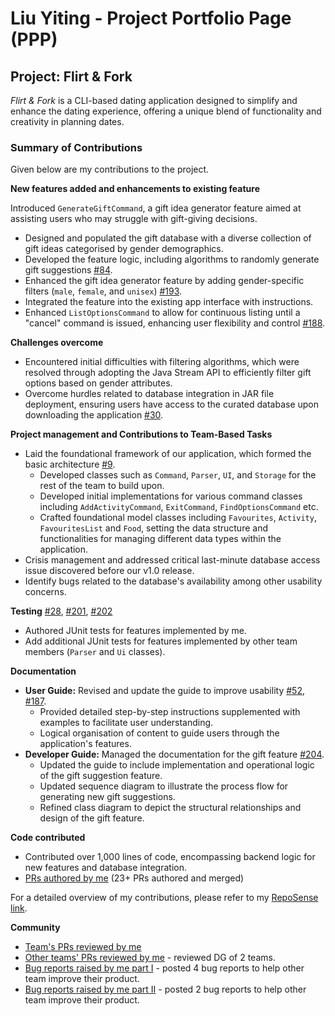 # Liu Yiting - Project Portfolio Page (PPP)

## Project: Flirt & Fork

_Flirt & Fork_ is a CLI-based dating application designed to simplify and enhance the dating experience, offering a unique blend of functionality and creativity in planning dates.

### Summary of Contributions

Given below are my contributions to the project.

**New features added and enhancements to existing feature**

Introduced `GenerateGiftCommand`, a gift idea generator feature  aimed at assisting users who may struggle with gift-giving decisions.
- Designed and populated the gift database with a diverse collection of gift ideas categorised by gender demographics.
- Developed the feature logic, including algorithms to randomly generate gift suggestions [#84](https://github.com/AY2324S2-CS2113-T11-2/tp/pull/84).
- Enhanced the gift idea generator feature by adding gender-specific filters (`male`, `female`, and `unisex`) [#193](https://github.com/AY2324S2-CS2113-T11-2/tp/pull/193).
- Integrated the feature into the existing app interface with instructions.
- Enhanced `ListOptionsCommand` to allow for continuous listing until a "cancel" command is issued, enhancing user flexibility and control [#188](https://github.com/AY2324S2-CS2113-T11-2/tp/pull/188).

**Challenges overcome**
- Encountered initial difficulties with filtering algorithms, which were resolved through adopting the Java Stream API to efficiently filter gift options based on gender attributes.
- Overcome hurdles related to database integration in JAR file deployment, ensuring users have access to the curated database upon downloading the application [#30](https://github.com/AY2324S2-CS2113-T11-2/tp/pull/30).

**Project management and Contributions to Team-Based Tasks**
- Laid the foundational framework of our application, which formed the basic architecture [#9](https://github.com/AY2324S2-CS2113-T11-2/tp/pull/9).
  - Developed classes such as `Command`, `Parser`, `UI`, and `Storage` for the rest of the team to build upon.
  - Developed initial implementations for various command classes including `AddActivityCommand`, `ExitCommand`, `FindOptionsCommand` etc.
  - Crafted foundational model classes including `Favourites`, `Activity`, `FavouritesList` and `Food`, setting the data structure and functionalities for managing different data types within the application.
- Crisis management and addressed critical last-minute database access issue discovered before our v1.0 release. 
- Identify bugs related to the database's availability among other usability concerns.

**Testing** [#28](https://github.com/AY2324S2-CS2113-T11-2/tp/pull/28), [#201](https://github.com/AY2324S2-CS2113-T11-2/tp/pull/201), [#202](https://github.com/AY2324S2-CS2113-T11-2/tp/pull/202)
  - Authored JUnit tests for features implemented by me.
  - Add additional JUnit tests for features implemented by other team members (`Parser` and `Ui` classes).

**Documentation**
  - **User Guide:** Revised and update the guide to improve usability [#52](https://github.com/AY2324S2-CS2113-T11-2/tp/pull/52), [#187](https://github.com/AY2324S2-CS2113-T11-2/tp/pull/187).
    - Provided detailed step-by-step instructions supplemented with examples to facilitate user understanding.
    - Logical organisation of content to guide users through the application's features.
  - **Developer Guide:** Managed the documentation for the gift feature [#204](https://github.com/AY2324S2-CS2113-T11-2/tp/pull/204).
    - Updated the guide to include implementation and operational logic of the gift suggestion feature.
    - Updated sequence diagram to illustrate the process flow for generating new gift suggestions.
    - Refined class diagram to depict the structural relationships and design of the gift feature.

**Code contributed**
- Contributed over 1,000 lines of code, encompassing backend logic for new features and database integration.
- [PRs authored by me](https://github.com/AY2324S2-CS2113-T11-2/tp/pulls?q=is%3Apr+author%3Aliuy1103+) (23+ PRs authored and merged)

For a detailed overview of my contributions, please refer to my [RepoSense link](https://nus-cs2113-ay2324s2.github.io/tp-dashboard/?search=liuy1103&breakdown=true).

**Community**
- [Team's PRs reviewed by me](https://github.com/AY2324S2-CS2113-T11-2/tp/pulls?q=is%3Apr+reviewed-by%3Aliuy1103+)
- [Other teams' PRs reviewed by me](https://github.com/nus-cs2113-AY2324S2/tp/pulls?q=is%3Apr+reviewed-by%3Aliuy1103) - reviewed DG of 2 teams.
- [Bug reports raised by me part I](https://github.com/liuy1103/ped/issues) - posted 4 bug reports to help other team improve their product.
- [Bug reports raised by me part II](https://github.com/AY2324S2-CS2113-F15-2/tp/issues/created_by/liuy1103) - posted 2 bug reports to help other team improve their product.
